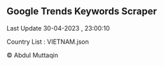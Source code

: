 

## Google Trends Keywords Scraper 
 
Last Update 30-04-2023 , 23:00:10

Country List :
VIETNAM.json



© Abdul Muttaqin 
